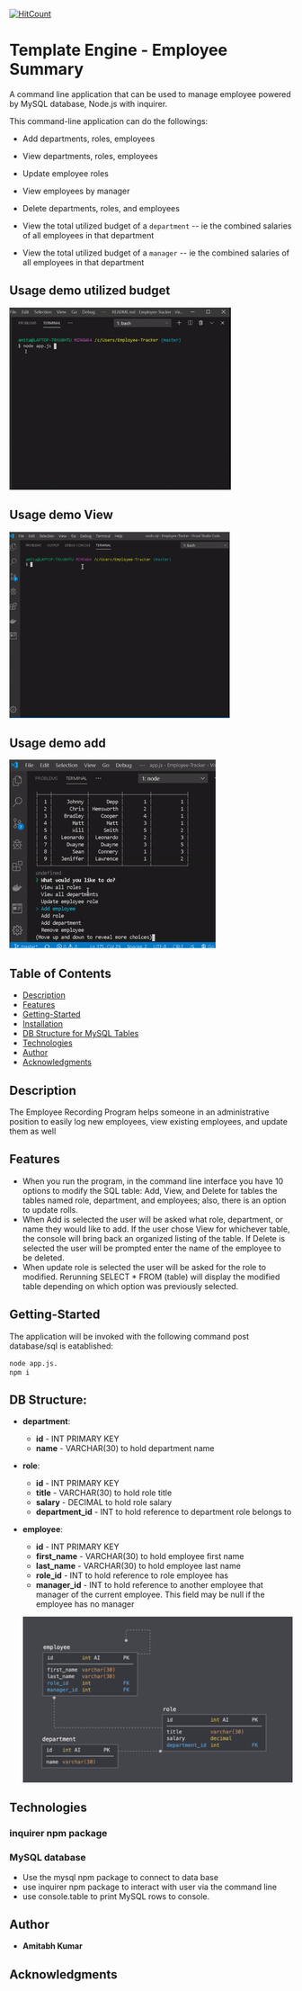 [![HitCount](http://hits.dwyl.com/Amitabh-K/Employee-Management-System.svg)](http://hits.dwyl.com/Amitabh-K/Employee-Management-System)

# Template Engine - Employee Summary

A command line application that can be used to manage employee powered by MySQL database, Node.js with  inquirer.

This command-line application can do the followings:

  * Add departments, roles, employees

  * View departments, roles, employees

  * Update employee roles  

  * View employees by manager

  * Delete departments, roles, and employees

  * View the total utilized budget of a `department` -- ie the combined salaries of all employees in that department
  * View the total utilized budget of a `manager` -- ie the combined salaries of all employees in that department


## Usage demo utilized budget

![Usage demo](./assets/demobu.gif)

## Usage demo View

![Usage demo](./assets/demo.gif)

## Usage demo add

![Usage demo](./assets/demo1.gif)

## Table of Contents

- [Description](#description)
- [Features](#features)
- [Getting-Started](#Getting-Started)
- [Installation](#installation)
- [DB Structure for MySQL Tables](#DB-Structure)
- [Technologies](#Technologies)
- [Author](#Author)
- [Acknowledgments](#Acknowledgments)

## Description

The Employee Recording Program helps someone in an administrative position to easily log new employees, view existing employees, and update them as well

## Features

- When you run the program, in the command line interface you have 10 options to modify the SQL table: Add, View, and Delete for tables the tables named role, department, and employees; also, there is an option to update rolls.
- When Add is selected the user will be asked what role, department, or name they would like to add. If the user chose View for whichever table, the console will bring back an organized listing of the table. If Delete is selected the user will be prompted enter the name of the employee to be deleted.
- When update role is selected the user will be asked for the role to modified. Rerunning SELECT * FROM (table) will display the modified table depending on which option was previously selected. 

## Getting-Started

The application will be invoked with the following command post database/sql is eatablished: 

```
node app.js.
npm i

```

## DB Structure:

* **department**:

  * **id** - INT PRIMARY KEY
  * **name** - VARCHAR(30) to hold department name

* **role**:

  * **id** - INT PRIMARY KEY
  * **title** -  VARCHAR(30) to hold role title
  * **salary** -  DECIMAL to hold role salary
  * **department_id** -  INT to hold reference to department role belongs to

* **employee**:

  * **id** - INT PRIMARY KEY
  * **first_name** - VARCHAR(30) to hold employee first name
  * **last_name** - VARCHAR(30) to hold employee last name
  * **role_id** - INT to hold reference to role employee has
  * **manager_id** - INT to hold reference to another employee that manager of the current employee. This field may be null if the employee has no manager

  ![Database Schema](assets/schema.png)

## Technologies

### inquirer npm package
### MySQL database

* Use the mysql npm package to connect to data base
* use inquirer npm package to interact with user via the command line
* use console.table to print MySQL rows to console.

## Author

* **Amitabh Kumar**

## Acknowledgments
